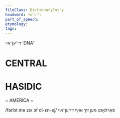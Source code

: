 ```yaml
---
fileClass: DictionaryEntry
headword: די־ען־איי
part_of_speech: 
etymology: 
tags: 
---
```

די־ען־איי
'DNA'

CENTRAL
========

HASIDIC
=======
= AMERICA = 

/farlɔt mə zɩx ɔf di-ɛn-ej/ פֿאַרלאָזט מען זיך אויף די־ען־איי